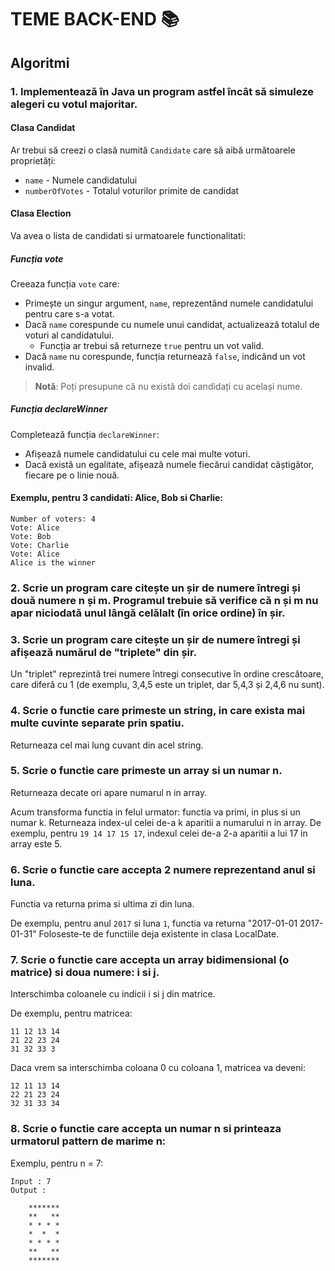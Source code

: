 # TEME BACK-END 📚

## Algoritmi 

### 1. Implementează în Java un program astfel încât să simuleze alegeri cu votul majoritar.
#### Clasa Candidat
Ar trebui să creezi o clasă numită `Candidate` care să aibă următoarele proprietăți:
* `name` - Numele candidatului
* `numberOfVotes` - Totalul voturilor primite de candidat

#### Clasa Election
Va avea o lista de candidati si urmatoarele functionalitati:

##### Funcția vote
Creeaza funcția `vote` care:
* Primește un singur argument, `name`, reprezentând numele candidatului pentru care s-a votat.
* Dacă `name` corespunde cu numele unui candidat, actualizează totalul de voturi al candidatului.
  * Funcția ar trebui să returneze `true` pentru un vot valid.
* Dacă `name` nu corespunde, funcția returnează `false`, indicând un vot invalid.

> **Notă**: Poți presupune că nu există doi candidați cu același nume.

##### Funcția declareWinner
Completează funcția `declareWinner`:
* Afișează numele candidatului cu cele mai multe voturi.
* Dacă există un egalitate, afișează numele fiecărui candidat câștigător, fiecare pe o linie nouă.

#### Exemplu, pentru 3 candidati: Alice, Bob si Charlie:
```
Number of voters: 4
Vote: Alice
Vote: Bob
Vote: Charlie
Vote: Alice
Alice is the winner
```
### 2. Scrie un program care citește un șir de numere întregi și două numere n și m. Programul trebuie să verifice că n și m nu apar niciodată unul lângă celălalt (în orice ordine) în șir.

### 3. Scrie un program care citește un șir de numere întregi și afișează numărul de "triplete" din șir. 
Un "triplet" reprezintă trei numere întregi consecutive în ordine crescătoare, care diferă cu 1 (de exemplu, 3,4,5 este un triplet, dar 5,4,3 și 2,4,6 nu sunt).

### 4. Scrie o functie care primeste un string, in care exista mai multe cuvinte separate prin spatiu.
Returneaza cel mai lung cuvant din acel string.

### 5. Scrie o functie care primeste un array si un numar n.
Returneaza decate ori apare numarul n in array.

Acum transforma functia in felul urmator: functia va primi, in plus si un numar k.
Returneaza index-ul celei de-a k aparitii a numarului n in array.
De exemplu, pentru `19 14 17 15 17`, indexul celei de-a 2-a aparitii a lui 17 in array este 5.

### 6. Scrie o functie care accepta 2 numere reprezentand anul si luna.
Functia va returna prima si ultima zi din luna.

De exemplu, pentru anul `2017` si luna `1`, functia va returna "2017-01-01 2017-01-31"
Foloseste-te de functiile deja existente in clasa LocalDate.

### 7. Scrie o functie care accepta un array bidimensional (o matrice) si doua numere: i si j.
Interschimba coloanele cu indicii i si j din matrice.

De exemplu, pentru matricea:

```
11 12 13 14
21 22 23 24
31 32 33 3
```

Daca vrem sa interschimba coloana 0 cu coloana 1, matricea va deveni:

```
12 11 13 14
22 21 23 24
32 31 33 34
```
### 8. Scrie o functie care accepta un numar n si printeaza urmatorul pattern de marime n:
Exemplu, pentru n = 7:

```
Input : 7
Output :

    *******
    **   **
    * * * *
    *  *  *
    * * * *
    **   **
    *******
```
